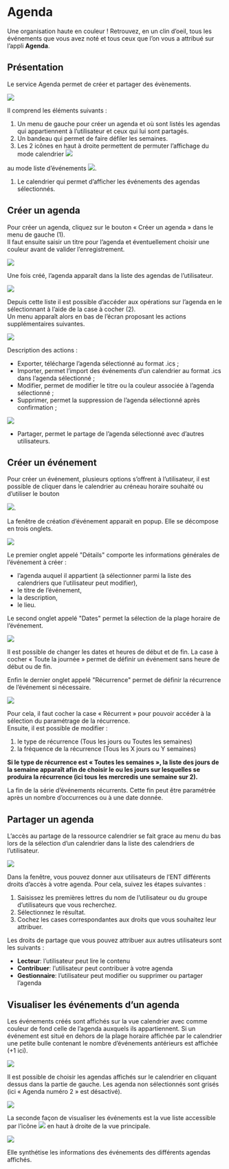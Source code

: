 # Agenda

Une organisation haute en couleur ! Retrouvez, en un clin d’oeil, tous les événements que vous avez noté et tous ceux que l’on vous a attribué sur l’appli **Agenda**.

## Présentation

Le service Agenda permet de créer et partager des évènements.

![](.gitbook/assets/agenda-page-1-1024x615.png)

Il comprend les éléments suivants :

1. Un menu de gauche pour créer un agenda et où sont listés les agendas qui appartiennent à l’utilisateur et ceux qui lui sont partagés.
2. Un bandeau qui permet de faire défiler les semaines.
3. Les 2 icônes en haut à droite permettent de permuter l’affichage du mode calendrier ![](.gitbook/assets/agenda-icone-calendrier.png)

au mode liste d’événements ![](.gitbook/assets/agenda-icone-liste.png).

1. Le calendrier qui permet d’afficher les événements des agendas sélectionnés.

## Créer un agenda

Pour créer un agenda, cliquez sur le bouton « Créer un agenda » dans le menu de gauche \(1\).  
Il faut ensuite saisir un titre pour l’agenda et éventuellement choisir une couleur avant de valider l’enregistrement.

![](.gitbook/assets/agenda-creation-1024x241.png)

Une fois créé, l’agenda apparaît dans la liste des agendas de l’utilisateur.

![](.gitbook/assets/agenda-selection.png)

Depuis cette liste il est possible d’accéder aux opérations sur l’agenda en le sélectionnant à l’aide de la case à cocher \(2\).  
Un menu apparaît alors en bas de l’écran proposant les actions supplémentaires suivantes.

![](.gitbook/assets/agenda-menu-bas.png)

Description des actions :

* Exporter, télécharge l’agenda sélectionné au format .ics ;
* Importer, permet l’import des événements d’un calendrier au format .ics dans l’agenda sélectionné ;
* Modifier, permet de modifier le titre ou la couleur associée à l’agenda sélectionné ;
* Supprimer, permet la suppression de l’agenda sélectionné après confirmation ;

![](.gitbook/assets/agenda-supression.png)

* Partager, permet le partage de l’agenda sélectionné avec d’autres utilisateurs.  

## Créer un événement

Pour créer un événement, plusieurs options s’offrent à l’utilisateur, il est possible de cliquer dans le calendrier au créneau horaire souhaité ou d’utiliser le bouton

![](.gitbook/assets/agenda-cree-evenement.png).

La fenêtre de création d’événement apparait en popup. Elle se décompose en trois onglets.

![](.gitbook/assets/agenda-creation-evenement.png)

Le premier onglet appelé "Détails" comporte les informations générales de l’événement à créer :

* l’agenda auquel il appartient \(à sélectionner parmi la liste des calendriers que l’utilisateur peut modifier\),
* le titre de l’événement,
* la description,
* le lieu.

Le second onglet appelé "Dates" permet la sélection de la plage horaire de l’événement.

![](.gitbook/assets/agenda-creation-date.png)

Il est possible de changer les dates et heures de début et de fin. La case à cocher « Toute la journée » permet de définir un événement sans heure de début ou de fin.

Enfin le dernier onglet appelé "Récurrence" permet de définir la récurrence de l’événement si nécessaire.

![](.gitbook/assets/agenda-creation-recurrence.png)

Pour cela, il faut cocher la case « Récurrent » pour pouvoir accéder à la sélection du paramétrage de la récurrence.  
Ensuite, il est possible de modifier :

1. le type de récurrence \(Tous les jours ou Toutes les semaines\)
2. la fréquence de la récurrence \(Tous les X jours ou Y semaines\)

**Si le type de récurrence est « Toutes les semaines », la liste des jours de la semaine apparaît afin de choisir le ou les jours sur lesquelles se produira la récurrence \(ici tous les mercredis une semaine sur 2\).**

La fin de la série d’événements récurrents. Cette fin peut être paramétrée après un nombre d’occurrences ou à une date donnée.

## Partager un agenda

L’accès au partage de la ressource calendrier se fait grace au menu du bas lors de la sélection d’un calendrier dans la liste des calendriers de l’utilisateur.

![](.gitbook/assets/partage-agenda.png)

Dans la fenêtre, vous pouvez donner aux utilisateurs de l’ENT différents droits d’accès à votre agenda. Pour cela, suivez les étapes suivantes :

1. Saisissez les premières lettres du nom de l’utilisateur ou du groupe d’utilisateurs que vous recherchez.
2. Sélectionnez le résultat.
3. Cochez les cases correspondantes aux droits que vous souhaitez leur attribuer.

Les droits de partage que vous pouvez attribuer aux autres utilisateurs sont les suivants :

* **Lecteur**: l’utilisateur peut lire le contenu
* **Contribuer**: l’utilisateur peut contribuer à votre agenda
* **Gestionnaire**: l’utilisateur peut modifier ou supprimer ou partager l’agenda

## Visualiser les événements d’un agenda

Les événements créés sont affichés sur la vue calendrier avec comme couleur de fond celle de l’agenda auxquels ils appartiennent. Si un événement est situé en dehors de la plage horaire affichée par le calendrier une petite bulle contenant le nombre d’événements antérieurs est affichée \(+1 ici\).

![](.gitbook/assets/agenda-calendrier.png)

Il est possible de choisir les agendas affichés sur le calendrier en cliquant dessus dans la partie de gauche. Les agenda non sélectionnés sont grisés \(ici « Agenda numéro 2 » est désactivé\).

![](.gitbook/assets/agenda-desactive.png)

La seconde façon de visualiser les événements est la vue liste accessible par l’icône ![](.gitbook/assets/agenda-icone-liste-1.png) en haut à droite de la vue principale.

![](.gitbook/assets/agenda-liste.png)

Elle synthétise les informations des événements des différents agendas affichés.

